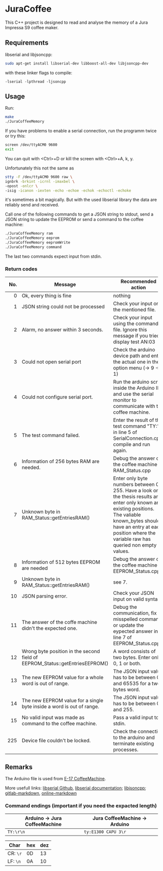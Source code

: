 # JuraCoffee
This C++ project is designed to read and analyse the memory of a Jura Impressa S9 coffee maker.

## Requirements
libserial and libjsoncpp:
```sh
sudo apt-get install libserial-dev libboost-all-dev libjsoncpp-dev
```

with these linker flags to compile:
```
-lserial -lpthread -ljsoncpp
```

## Usage
Run:
```sh
make
./JuraCoffeeMemory
```

If you have problems to enable a serial connection, run the programm twice or try this:
```sh
screen /dev/ttyACM0 9600
exit
```
You can quit with \<Ctrl\>+D or kill the screen with \<Ctrl\>+A, k, y.

Unfortunately this not the same as
```sh
stty -F /dev/ttyACM0 9600 raw \
ignbrk -brkint -icrnl -imaxbel \
-opost -onlcr \
-isig -icanon -iexten -echo -echoe -echok -echoctl -echoke
```
it's sometimes a bit magically. But with the used libserial library the data are reliably send and received.

Call one of the following commands to get a JSON string to stdout, send a JSON string to update the EEPROM or send a command to the coffee machine:
```sh
./JuraCoffeeMemory ram
./JuraCoffeeMemory eeprom
./JuraCoffeeMemory eepromWrite
./JuraCoffeeMemory command
```
The last two commands expect input from stdin.

### Return codes
| No. | Message | Recommended action |
| ---: | --- | --- |
|   0 | Ok, every thing is fine | nothing |
|   1 | JSON string could not be processed | Check your input or the mentioned file. |
|   2 | Alarm, no answer within 3 seconds. | Check your input using the commands file. Ignore this message if you tried a display test AN:03 |
|   3 | Could not open serial port | Check the arduino device path and enter the actual one in the option menu (-> 9 -> 1) |
|   4 | Could not configure serial port. | Run the arduino script inside the Arduino IDE and use the serial monitor to communicate with the coffee machine. |
|   5 | The test command failed. | Enter the result of the test command "TY:" in line 5 of SerialConnection.cpp, compile and run again. |
|   6 | Information of 256 bytes RAM are needed. | Debug the answer of the coffee machine in RAM_Status.cpp |
|   7 | Unknown byte in RAM_Status::getEntriesRAM() | Enter only byte numbers between 0-255. Have a look on the thesis results and enter only known and existing positions. The valiable known_bytes should have an entry at each position where the variable raw has queried non empty values. |
|   8 | Information of 512 bytes EEPROM are needed | Debug the answer of the coffee machine in EEPROM_Status.cpp |
|   9 | Unknown byte in RAM_Status::getEntriesRAM() | see 7. |
|  10 | JSON parsing error. | Check your JSON input on valid syntax. |
|  11 | The answer of the coffe machine didn't the expected one. | Debug the communication, fix a misspelled command or update the eypected answer in line 7 of EEPROM_Status.cpp |
|  12 | Wrong byte position in the second field of EEPROM_Status::getEntriesEEPROM() | A word consists of two bytes. Enter only 0, 1 or both. |
|  13 | The new EEPROM value for a whole word is out of range. | The JSON input value has to be between 0 and 65535 for a two bytes word. |
|  14 | The new EEPROM value for a single byte inside a word is out of range. | The JSON input value has to be between 0 and 255. |
|  15 | No valid input was made as command to the coffee machine. | Pass a valid input to stdin. |
| 225 | Device file couldn't be locked. | Check the connection to the arduino and terminate existing processes. |


## Remarks
The Arduino file is used from [E-17 CoffeeMachine](https://collaborating.tuhh.de/e-17/General/CoffeeMachine/tree/master/arduino).

More usefull links:
[libserial Github](https://github.com/crayzeewulf/libserial), [libserial documentation](https://libserial.readthedocs.io/en/latest/index.html);
[libjsoncpp](https://en.wikibooks.org/wiki/JsonCpp);
[gitlab-markdown](https://collaborating.tuhh.de/help/user/markdown.md), [online-markdown](https://dillinger.io/)

### Command endings (important if you need the expacted length)
| Arduino -> Jura CoffeeMachine | Jura CoffeeMachine -> Arduino |
| ----------------------------- | ----------------------------- |
| ```TY:\r\n```                 | ```ty:E1300 CAPU 3\r```       |

| Char         | hex | dez |
| ------------ | --- | --- |
| CR: ```\r``` | 0D  | 13  |
| LF: ```\n``` | 0A  | 10  |



